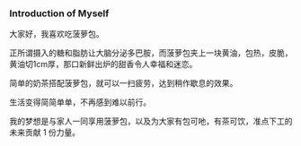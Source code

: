 ### Introduction of Myself

大家好，我喜欢吃菠萝包。

正所谓摄入的糖和脂肪让大脑分泌多巴胺，而菠萝包夹上一块黄油，包热，皮脆，黄油切1cm厚，那口新鲜出炉的甜香令人幸福和迷恋。

简单的奶茶搭配菠萝包，就可以一扫疲劳，达到稍作歇息的效果。

生活变得简简单单，不再感到难以前行。

我的梦想是与家人一同享用菠萝包，以及为大家有包可吔，有茶可饮，准点下工的未来贡献 1 份力量。

